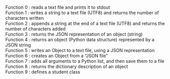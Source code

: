 Function 0 : reads a text file and prints it to stdout  
Function 1 : writes a string to a text file (UTF8) and returns the number of characters written  
Function 2 : appends a string at the end of a text file (UTF8) and returns the number of characters added  
Function 3 : returns the JSON representation of an object (string)  
Function 4 : returns an object (Python data structure) represented by a JSON string  
Function 5 : writes an Object to a text file, using a JSON representation  
Function 6 : creates an Object from a “JSON file"  
Function 7 : adds all arguments to a Python list, and then save them to a file  
Function 8 : returns the dictionary description of an object  
Function 9 : defines a student class  
